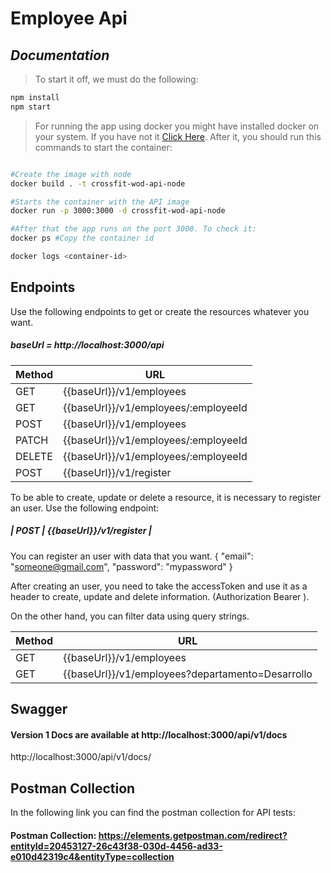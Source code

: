 # **Employee Api**

## _Documentation_

> To start it off, we must do the following:

```sh
npm install
npm start
```

> For running the app using docker you might have installed docker on your system. If you have not it <a href="https://docs.docker.com/engine/install/">Click Here</a>. After it, you should run this commands to start the container: 

```bash

#Create the image with node
docker build . -t crossfit-wod-api-node

#Starts the container with the API image
docker run -p 3000:3000 -d crossfit-wod-api-node

#After that the app runs on the port 3000. To check it: 
docker ps #Copy the container id

docker logs <container-id>

```

## Endpoints

Use the following endpoints to get or create the resources whatever you want.

##### baseUrl = http://localhost:3000/api

| Method | URL |
| ------ | ------ |
| GET | {{baseUrl}}/v1/employees |
| GET | {{baseUrl}}/v1/employees/:employeeId |
| POST | {{baseUrl}}/v1/employees |
| PATCH | {{baseUrl}}/v1/employees/:employeeId |
| DELETE | {{baseUrl}}/v1/employees/:employeeId |
| POST | {{baseUrl}}/v1/register |

To be able to create, update or delete a resource, it is necessary to register an user. Use the following endpoint:
##### | POST | {{baseUrl}}/v1/register |
You can register an user with data that you want.
{
    "email": "someone@gmail.com",
    "password": "mypassword"
}

After creating an user, you need to take the accessToken and use it as a header to create, update and delete information. (Authorization Bearer <token>).

On the other hand, you can filter data using query strings.

| Method | URL |
| ------ | ------ |
| GET | {{baseUrl}}/v1/employees |
| GET | {{baseUrl}}/v1/employees?departamento=Desarrollo |

## Swagger

#### Version 1 Docs are available at http://localhost:3000/api/v1/docs

http://localhost:3000/api/v1/docs/

## Postman Collection

In the following link you can find the postman collection for API tests:

#### Postman Collection: https://elements.getpostman.com/redirect?entityId=20453127-26c43f38-030d-4456-ad33-e010d42319c4&entityType=collection


